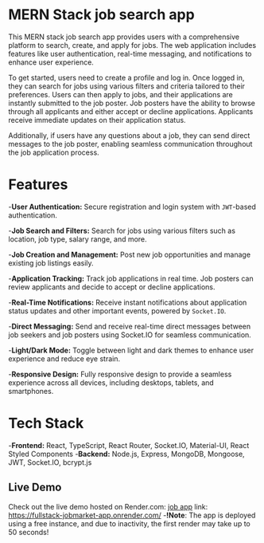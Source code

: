 # MERN Stack job search app

This MERN stack job search app provides users with a comprehensive platform to search, create, and apply for jobs. The web application includes features like user authentication, real-time messaging, and notifications to enhance user experience.

To get started, users need to create a profile and log in. Once logged in, they can search for jobs using various filters and criteria tailored to their preferences. Users can then apply to jobs, and their applications are instantly submitted to the job poster. Job posters have the ability to browse through all applicants and either accept or decline applications. Applicants receive immediate updates on their application status.

Additionally, if users have any questions about a job, they can send direct messages to the job poster, enabling seamless communication throughout the job application process.

# Features

-**User Authentication:** Secure registration and login system with `JWT`-based authentication.

-**Job Search and Filters:** Search for jobs using various filters such as location, job type, salary range, and more.

-**Job Creation and Management:** Post new job opportunities and manage existing job listings easily.

-**Application Tracking:** Track job applications in real time. Job posters can review applicants and decide to accept or decline applications.

-**Real-Time Notifications:** Receive instant notifications about application status updates and other important events, powered by `Socket.IO`.

-**Direct Messaging:** Send and receive real-time direct messages between job seekers and job posters using Socket.IO for seamless communication.

-**Light/Dark Mode:** Toggle between light and dark themes to enhance user experience and reduce eye strain.

-**Responsive Design:** Fully responsive design to provide a seamless experience across all devices, including desktops, tablets, and smartphones.

# Tech Stack

-**Frontend:** React, TypeScript, React Router, Socket.IO, Material-UI, React Styled Components
-**Backend:** Node.js, Express, MongoDB, Mongoose, JWT, Socket.IO, bcrypt.js

## Live Demo
Check out the live demo hosted on Render.com: [job app](https://fullstack-jobmarket-app.onrender.com/)
link: https://fullstack-jobmarket-app.onrender.com/
-**!Note**: The app is deployed using a free instance, and due to inactivity, the first render may take up to 50 seconds!